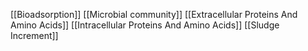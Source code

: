 [[Bioadsorption]]
[[Microbial community]]
[[Extracellular Proteins And Amino Acids]]
[[Intracellular Proteins And Amino Acids]]
[[Sludge Increment]]
